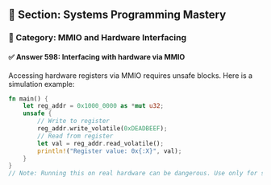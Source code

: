 ## 📘 Section: Systems Programming Mastery  
### 🔹 Category: MMIO and Hardware Interfacing  
#### ✅ Answer 598: Interfacing with hardware via MMIO

Accessing hardware registers via MMIO requires unsafe blocks. Here is a simulation example:

```rust
fn main() {
    let reg_addr = 0x1000_0000 as *mut u32;
    unsafe {
        // Write to register
        reg_addr.write_volatile(0xDEADBEEF);
        // Read from register
        let val = reg_addr.read_volatile();
        println!("Register value: 0x{:X}", val);
    }
}
// Note: Running this on real hardware can be dangerous. Use only for simulation or embedded environments.
```
